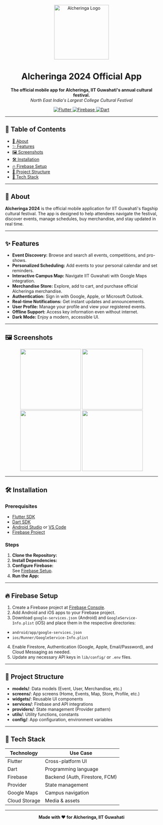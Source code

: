 <p align="center">
  <img src="assets/alcheringa_logo.png" alt="Alcheringa Logo" width="180"/>
</p>

<h1 align="center">Alcheringa 2024 Official App</h1>

<p align="center">
  <b>The official mobile app for Alcheringa, IIT Guwahati's annual cultural festival.</b><br>
  <i>North East India's Largest College Cultural Festival</i>
</p>

<p align="center">
    <a href="https://flutter.dev" target="_blank">
      <img src="https://img.shields.io/badge/Flutter-02569B?style=for-the-badge&logo=flutter&logoColor=white" alt="Flutter">
    </a>
    <a href="https://firebase.google.com" target="_blank">
      <img src="https://img.shields.io/badge/Firebase-FFCA28?style=for-the-badge&logo=firebase&logoColor=black" alt="Firebase">
    </a>
    <a href="https://nodejs.org" target="_blank">
      <img src="https://img.shields.io/badge/Dart-0175C2?style=for-the-badge&logo=dart&logoColor=white" alt="Dart">
    </a>
</p>

---

## 🚀 Table of Contents

- [📖 About](#-about)
- [✨ Features](#-features)
- [🖼️ Screenshots](#-screenshots)
- [🛠️ Installation](#-installation)
- [🔥 Firebase Setup](#-firebase-setup)
- [📂 Project Structure](#-project-structure)
- [🧰 Tech Stack](#-tech-stack)

---

## 📖 About

**Alcheringa 2024** is the official mobile application for IIT Guwahati's flagship cultural festival. The app is designed to help attendees navigate the festival, discover events, manage schedules, buy merchandise, and stay updated in real time.

---

## ✨ Features

- **Event Discovery:** Browse and search all events, competitions, and pro-shows.
- **Personalized Scheduling:** Add events to your personal calendar and set reminders.
- **Interactive Campus Map:** Navigate IIT Guwahati with Google Maps integration.
- **Merchandise Store:** Explore, add to cart, and purchase official Alcheringa merchandise.
- **Authentication:** Sign in with Google, Apple, or Microsoft Outlook.
- **Real-time Notifications:** Get instant updates and announcements.
- **User Profile:** Manage your profile and view your registered events.
- **Offline Support:** Access key information even without internet.
- **Dark Mode:** Enjoy a modern, accessible UI.

---

## 🖼️ Screenshots

<!-- Add your app screenshots here -->
<p align="center">
  <img src="screenshots/home.png" width="200"/>
  <img src="screenshots/events.png" width="200"/>
  <img src="screenshots/map.png" width="200"/>
  <img src="screenshots/store.png" width="200"/>
</p>

---

## 🛠️ Installation

### Prerequisites

- [Flutter SDK](https://flutter.dev/docs/get-started/install)
- [Dart SDK](https://dart.dev/get-dart)
- [Android Studio](https://developer.android.com/studio) or [VS Code](https://code.visualstudio.com/)
- [Firebase Project](https://console.firebase.google.com/)

### Steps

1. **Clone the Repository:**
2. **Install Dependencies:**
3. **Configure Firebase:**  
See [Firebase Setup](#firebase-setup).
4. **Run the App:**

---

## 🔥 Firebase Setup

1. Create a Firebase project at [Firebase Console](https://console.firebase.google.com/).
2. Add Android and iOS apps to your Firebase project.
3. Download `google-services.json` (Android) and `GoogleService-Info.plist` (iOS) and place them in the respective directories:
- `android/app/google-services.json`
- `ios/Runner/GoogleService-Info.plist`
4. Enable Firestore, Authentication (Google, Apple, Email/Password), and Cloud Messaging as needed.
5. Update any necessary API keys in `lib/config/` or `.env` files.

---

## 📂 Project Structure

- **models/**: Data models (Event, User, Merchandise, etc.)
- **screens/**: App screens (Home, Events, Map, Store, Profile, etc.)
- **widgets/**: Reusable UI components
- **services/**: Firebase and API integrations
- **providers/**: State management (Provider pattern)
- **utils/**: Utility functions, constants
- **config/**: App configuration, environment variables

---

## 🧰 Tech Stack

| Technology    | Use Case                        |
| ------------- | ------------------------------- |
| Flutter       | Cross-platform UI               |
| Dart          | Programming language            |
| Firebase      | Backend (Auth, Firestore, FCM)  |
| Provider      | State management                |
| Google Maps   | Campus navigation               |
| Cloud Storage | Media & assets                  |

---

<p align="center">
  <b>Made with ❤️ for Alcheringa, IIT Guwahati</b>
</p>
